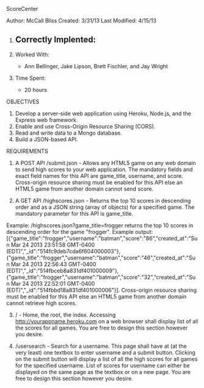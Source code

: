 ScoreCenter

Author: McCall Bliss
Created: 3/31/13
Last Modified: 4/15/13

1. Correctly Implented:
	- 

2. Worked With:
	- Ann Bellinger, Jake Lipson, Brett Fischler, and Jay Wright

3. Time Spent:
	- 20 hours

OBJECTIVES

1. Develop a server-side web application using Heroku, Node.js, and the Express web framework.
2. Enable and use Cross-Origin Resource Sharing (CORS).
3. Read and write data to a Mongo database.
4. Build a JSON-based API.

REQUIREMENTS

1. A POST API /submit.json - Allows any HTML5 game on any web domain to send high scores to your web application. The mandatory fields and exact field names for this API are game_title, username, and score. Cross-origin resource sharing must be enabled for this API else an HTML5 game from another domain cannot send score.

2. A GET API /highscores.json - Returns the top 10 scores in descending order and as a JSON string (array of objects) for a specified game. The mandatory parameter for this API is game_title. 

Example: /highscores.json?game_title=frogger returns the top 10 scores in descending order for the game "frogger". 
Example output: 
[{"game_title":"frogger","username":"batman","score":"86","created_at":"Sun Mar 24 2013 23:51:58 GMT-0400 (EDT)","_id":"514fc9deb7cda6f604000003"},{"game_title":"frogger","username":"batman","score":"46","created_at":"Sun Mar 24 2013 22:56:43 GMT-0400 (EDT)","_id":"514fbceb8a831df401000009"},{"game_title":"frogger","username":"batman","score":"32","created_at":"Sun Mar 24 2013 22:52:01 GMT-0400 (EDT)","_id":"514fbbd18a831df401000006"}]. Cross-origin resource sharing must be enabled for this API else an HTML5 game from another domain cannot retrieve high scores.

3. / - Home, the root, the index. Accessing http://yourappname.heroku.com on a web browser shall display list of all the scores for all games. You are free to design this section however you desire.

4. /usersearch - Search for a username. This page shall have at (at the very least) one textbox to enter username and a submit button. Clicking on the submit button will display a list of all the high scores for all games for the specified username. List of scores for username can either be displayed on the same page as the textbox or on a new page. You are free to design this section however you desire.